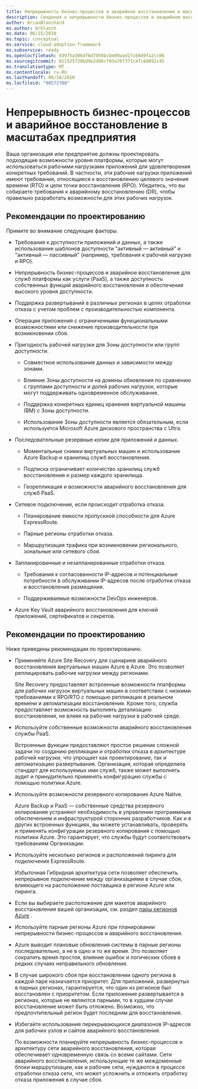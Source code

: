 ```yaml
---
title: Непрерывность бизнес-процессов и аварийное восстановление в масштабах предприятия
description: Сведения о непрерывности бизнес-процессов и аварийном восстановлении в рамках инфраструктуры внедрения Microsoft Cloud для Azure.
author: BrianBlanchard
ms.author: brblanch
ms.date: 06/15/2020
ms.topic: conceptual
ms.service: cloud-adoption-framework
ms.subservice: ready
ms.openlocfilehash: 93975a3064f6d7056bcbe09aad17c60d9fa2cc06
ms.sourcegitcommit: 011525720bd9e2d9bcf03a76f371c4fc68092c45
ms.translationtype: MT
ms.contentlocale: ru-RU
ms.lasthandoff: 08/18/2020
ms.locfileid: "88572788"
---
```

# <a name="enterprise-scale-business-continuity-and-disaster-recovery"></a>Непрерывность бизнес-процессов и аварийное восстановление в масштабах предприятия

Ваша организация или предприятие должны проектировать подходящие возможности уровня платформы, которые могут использоваться рабочими нагрузками приложений для удовлетворения конкретных требований. В частности, эти рабочие нагрузки приложений имеют требования, относящиеся к восстановлению целевого значения времени (RTO) и цели точки восстановления (RPO). Убедитесь, что вы собираете требования к аварийному восстановлению (DR), чтобы правильно разработать возможности для этих рабочих нагрузок.

## <a name="design-considerations"></a>Рекомендации по проектированию

Примите во внимание следующие факторы.

- Требования к доступности приложений и данных, а также использование шаблонов доступности "активный — активный" и "активный — пассивный" (например, требования к рабочей нагрузке и RPO).

- Непрерывность бизнес-процессов и аварийное восстановление для служб платформы как услуги (PaaS), а также доступность собственных функций аварийного восстановления и обеспечения высокого уровня доступности.

- Поддержка развертываний в различных регионах в целях отработки отказа с учетом проблем с производительностью компонента.

- Операции приложения с ограниченными функциональными возможностями или снижение производительности при возникновении сбоя.

- Пригодность рабочей нагрузки для Зоны доступности или групп доступности.

  - Совместное использование данных и зависимости между зонами.

  - Влияние Зоны доступности на домены обновления по сравнению с группами доступности и долей рабочих нагрузок, которые могут поддерживать одновременное обслуживание.

  - Поддержка конкретных единиц хранения виртуальной машины (ВМ) с Зоны доступности.

  - Использование Зоны доступности является обязательным, если используется Microsoft Azure дискового пространства с Ultra.

- Последовательные резервные копии для приложений и данных.

  - Моментальные снимки виртуальных машин и использование Azure Backup и хранилищ служб восстановления.

  - Подписка ограничивает количество хранилищ служб восстановления и размер каждого хранилища.

  - Георепликация и возможности аварийного восстановления для служб PaaS.

- Сетевое подключение, если происходит отработка отказа.

  - Планирование емкости пропускной способности для Azure ExpressRoute.

  - Парные регионы отработки отказа.

  - Маршрутизация трафика при возникновении регионального, зональные или сетевого сбоя.

- Запланированные и незапланированные отработки отказа.

  - Требования к согласованности IP-адресов и потенциальные потребности в обслуживании IP-адресов после отработки отказа и восстановления размещения.

  - Поддерживаемые возможности DevOps инженеров.

- Azure Key Vault аварийного восстановления для ключей приложений, сертификатов и секретов.

## <a name="design-recommendations"></a>Рекомендации по проектированию

Ниже приведены рекомендации по проектированию.

- Применяйте Azure Site Recovery для сценариев аварийного восстановления виртуальных машин Azure в Azure. Это позволяет реплицировать рабочие нагрузки между регионами.

  Site Recovery предоставляет встроенные возможности платформы для рабочих нагрузок виртуальных машин в соответствии с низкими требованиями к RPO/RTO с помощью репликации в реальном времени и автоматизации восстановления. Кроме того, служба предоставляет возможность выполнять детализацию восстановления, не влияя на рабочие нагрузки в рабочей среде.

- Используйте собственные возможности аварийного восстановления службы PaaS.

  Встроенные функции предоставляют простое решение сложной задачи по созданию репликации и отработки отказа в архитектуре рабочей нагрузки, что упрощает как проектирование, так и автоматизацию развертывания. Организация, которая определила стандарт для используемых ими служб, также может выполнять аудит и принудительно применять конфигурацию службы с помощью политики Azure.

- Используйте возможности резервного копирования Azure Native.

  Azure Backup и PaaS — собственные средства резервного копирования устраняют необходимость в управлении программным обеспечением и инфраструктурой сторонних разработчиков. Как и в других встроенных функциях, вы можете устанавливать, проверять и применять конфигурации резервного копирования с помощью политики Azure. Это гарантирует, что службы будут соответствовать требованиям Организации.

- Используйте несколько регионов и расположений пиринга для подключения ExpressRoute.

  Избыточная Гибридная архитектура сети позволяет обеспечить непрерывное подключение между организациями в случае сбоя, влияющего на расположение поставщика в регионе Azure или пиринга.

- Если вы выбираете расположение для макетов аварийного восстановления вашей организации, см. раздел [пары регионов Azure](/azure/best-practices-availability-paired-regions) .

- Используйте парные регионы Azure при планировании непрерывности бизнес-процессов и аварийного восстановления.

- Azure выводит плановые обновления системы в парные регионы последовательно, а не в одно и то же время. Это позволяет сократить время простоя, влияние ошибок и логических сбоев в редких случаях неправильного обновления.

- В случае широкого сбоя при восстановлении одного региона в каждой паре назначается приоритет. Для приложений, развернутых в парных регионах, гарантируется, что один из регионов был восстановлен с приоритетом. Если приложение развертывается в регионах, которые не являются парными, то в худшем случае восстановление может быть отложено. Возможно, что предпочтительный регион будет последним для восстановления.

- Избегайте использования перекрывающихся диапазонов IP-адресов для рабочих узлов и сайтов аварийного восстановления.

  По возможности планируйте непрерывность бизнес-процессов и архитектуру сети аварийного восстановления, которая обеспечивает одновременную связь со всеми сайтами. Сети аварийного восстановления, использующие те же междоменные блоки маршрутизации, как и рабочие сети, нуждаются в процессе отработки отказа сети, что может усложнить и отложить отработку отказа приложения в случае сбоя.

